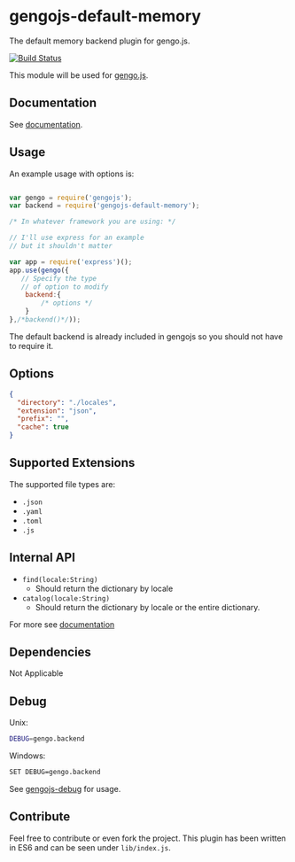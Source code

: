 # gengojs-default-memory

The default memory backend plugin for gengo.js.

[![Build Status](https://travis-ci.org/gengojs/plugin-backend.svg)](https://travis-ci.org/gengojs/plugin-backend)

This module will be used for [gengo.js](https://github.com/gengojs/gengojs).

## Documentation

See [documentation](https://gengojs.github.io/plugin-backend).

## Usage

An example usage with options is:

```js

var gengo = require('gengojs');
var backend = require('gengojs-default-memory');

/* In whatever framework you are using: */

// I'll use express for an example
// but it shouldn't matter

var app = require('express')();
app.use(gengo({
   // Specify the type
   // of option to modify
	backend:{
		/* options */
	}
},/*backend()*/));
```
The default backend is already included in gengojs so you should not have to require it.


## Options

```json
{
  "directory": "./locales",
  "extension": "json",
  "prefix": "",
  "cache": true
}
```

## Supported Extensions

The supported file types are:

* `.json`
* `.yaml`
* `.toml`
* `.js`


## Internal API

* `find(locale:String)`
  * Should return the dictionary by locale
* `catalog(locale:String)` 
  * Should return the dictionary by locale or the entire dictionary.

For more see [documentation](https://gengojs.github.io/plugin-backend)

## Dependencies

Not Applicable

## Debug

Unix:

```bash
DEBUG=gengo.backend
```
Windows:

```bash
SET DEBUG=gengo.backend
```

See [gengojs-debug](https://github.com/gengojs/gengojs-debug) for usage.

## Contribute

Feel free to contribute or even fork the project. This plugin has been
written in ES6 and can be seen under `lib/index.js`.
